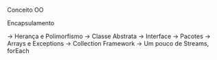 <p> Conceito OO </p>
<p> Encapsulamento </p>
-> Herança e Polimorfismo
-> Classe Abstrata
-> Interface
-> Pacotes
-> Arrays e Exceptions
-> Collection Framework
-> Um pouco de Streams, forEach
